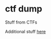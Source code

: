 # ctf dump
Stuff from CTFs

Additional stuff [here](https://andrehu.notion.site/CTFs-0c237ec3d50d4014a2f13a0508928252)
